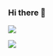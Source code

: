 ### Hi there 👋
<p>
  <img align="center" src="https://github-readme-stats.vercel.app/api?username=yuhongwei380&show_icons=true&hide_title=true&hide_rank=true&hide=issues&count_private=false&disable_animations=true" />
</p>
<p>
  <img align="top" src="https://github-readme-stats.vercel.app/api/top-langs/?username=yuhongwei380&layout=compact&langs_count=4&hide=html,css" />
</p>
<!--
**yuhongwei380/yuhongwei380** is a ✨ _special_ ✨ repository because its `README.md` (this file) appears on your GitHub profile.

Here are some ideas to get you started:

- 🔭 I’m currently working on vesoft
- 🌱 I’m currently learning Docker
- 👯 I’m looking to collaborate on ...
- 🤔 I’m looking for help with ...
- 💬 Ask me about ...
- 📫 How to reach me: ...
- 😄 Pronouns: ...
- ⚡ Fun fact: ...
-->
